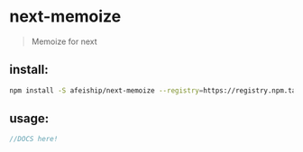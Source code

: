 # next-memoize
> Memoize for next

## install:
```bash
npm install -S afeiship/next-memoize --registry=https://registry.npm.taobao.org
```

## usage:
```js
//DOCS here!
```
